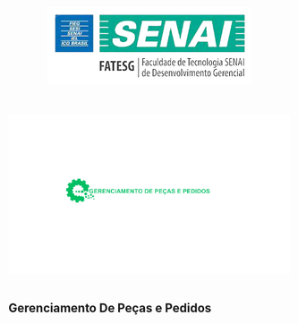 <div align="center" style="">
    <img src="utilitarios/logo-senai.png" 
         alt="Texto alternativo" 
         title="Gerenciamento De Peças e Pedidos"/>
</div>
<br>
<br>
<br>
<div align="center">
    <img src="utilitarios/Design_sem_nome__2_-removebg-preview.png" style="margin-right: 85px;" alt="Texto alternativo" />
</div>

<br>
<h2> Gerenciamento De Peças e Pedidos</h2>
